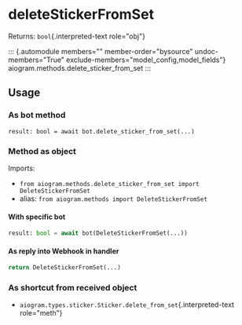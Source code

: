 # deleteStickerFromSet

Returns: `bool`{.interpreted-text role="obj"}

::: {.automodule members="" member-order="bysource" undoc-members="True" exclude-members="model_config,model_fields"}
aiogram.methods.delete_sticker_from_set
:::

## Usage

### As bot method

``` 
result: bool = await bot.delete_sticker_from_set(...)
```

### Method as object

Imports:

-   `from aiogram.methods.delete_sticker_from_set import DeleteStickerFromSet`
-   alias: `from aiogram.methods import DeleteStickerFromSet`

#### With specific bot

``` python
result: bool = await bot(DeleteStickerFromSet(...))
```

#### As reply into Webhook in handler

``` python
return DeleteStickerFromSet(...)
```

### As shortcut from received object

-   `aiogram.types.sticker.Sticker.delete_from_set`{.interpreted-text
    role="meth"}
